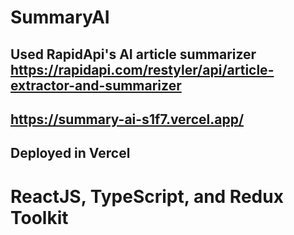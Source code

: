 # SummaryAI
## Used RapidApi's AI article summarizer https://rapidapi.com/restyler/api/article-extractor-and-summarizer
## https://summary-ai-s1f7.vercel.app/
## Deployed in Vercel
# ReactJS, TypeScript, and Redux Toolkit
